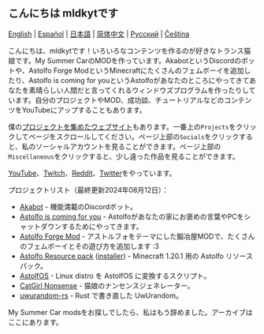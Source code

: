 ## こんにちは mldkytです

[English](https://github.com/mldkyt/mldkyt/blob/main//README.md) | [Español](https://github.com/mldkyt/mldkyt/blob/main//README_ES.md) | [日本語](https://github.com/mldkyt/mldkyt/blob/main//README_JA.md) | [简体中文](https://github.com/mldkyt/mldkyt/blob/main//README_CN.md) | [Русский](https://github.com/mldkyt/mldkyt/blob/main//README_RU.md) | [Čeština](https://github.com/mldkyt/mldkyt/blob/main//README_CZ.md)

こんにちは、mldkytです！いろいろなコンテンツを作るのが好きなトランス猫娘です。My Summer CarのMODを作っています。AkabotというDiscordのボットや、Astolfo Forge ModというMinecraftにたくさんのフェムボーイを追加したり、Astolfo is coming for youというAstolfoがあなたのところにやってきてあなたを素晴らしい人間だと言ってくれるウィンドウズプログラムを作ったりしています。自分のプロジェクトやMOD、成功談、チュートリアルなどのコンテンツをYouTubeにアップすることもあります。

僕の[プロジェクトを集めたウェブサイト](https://mldkyt.nekoweb.org/)もあります。一番上の`Projects`をクリックしてページをスクロールしてください。ページ上部の`Socials`をクリックすると、私のソーシャルアカウントを見ることができます。ページ上部の`Miscellaneous`をクリックすると、少し違った作品を見ることができます。

[YouTube](https://youtube.com/@mldkyt)、[Twitch](https://twitch.tv/mldkyt)、[Reddit](https://reddit.com/u/mldkyt)、[Twitter](https://twitter.com/@mldkyt)をやっています。

プロジェクトリスト（最終更新2024年08月12日）：

- [Akabot](https://mldkyt.nekoweb.org/project/akabot) - 機能満載のDiscordボット。
- [Astolfo is coming for you](https://github.com/mldkyt/AstolfoIsComingForYou/releases) - Astolfoがあなたの家にお褒めの言葉やPCをシャットダウンするためにやってきます。
- [Astolfo Forge Mod](https://github.com/mldkyt/AstolfoForge/releases) - アストルフォをテーマにした鍛冶屋MODで、たくさんのフェムボーイとその遊び方を追加します :3
- [Astolfo Resource pack](https://github.com/mldkyt/AstolfoResourcePack) ([installer](https://github.com/mldkyt/AstolfoResourcePackInstaller/releases/)) - Minecraft 1.20.1 用の Astolfo リソースパック。
- [AstolfOS](https://github.com/mldkyt/AstolfOS/wiki/) - Linux distro を AstolfOS に変換するスクリプト。
- [CatGirl Nonsense](https://mldkyt.nekoweb.org/project/catgirlnonsense/) - 猫娘のナンセンスジェネレーター。
- [uwurandom-rs](https://github.com/mldkyt/uwurandom-rs/) - Rust で書き直した UwUrandom。

My Summer Car modsをお探しでしたら、私はもう辞めました。アーカイブはここにあります。